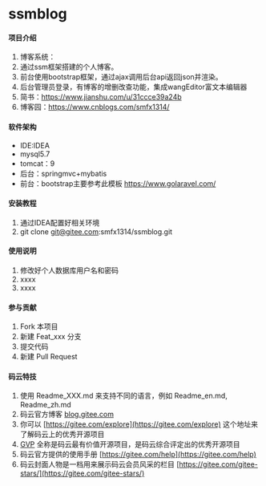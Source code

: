 # ssmblog

#### 项目介绍
1. 博客系统：
2. 通过ssm框架搭建的个人博客。
3. 前台使用bootstrap框架，通过ajax调用后台api返回json并渲染。
4. 后台管理员登录，有博客的增删改查功能，集成wangEditor富文本编辑器
5. 简书：https://www.jianshu.com/u/31ccce39a24b
6. 博客园：https://www.cnblogs.com/smfx1314/

#### 软件架构
+ IDE:IDEA
+ mysql5.7
+ tomcat：9
+ 后台：springmvc+mybatis
+ 前台：bootstrap主要参考此模板 https://www.golaravel.com/


#### 安装教程

1. 通过IDEA配置好相关环境
2. git clone git@gitee.com:smfx1314/ssmblog.git

#### 使用说明

1. 修改好个人数据库用户名和密码
2. xxxx
3. xxxx

#### 参与贡献

1. Fork 本项目
2. 新建 Feat_xxx 分支
3. 提交代码
4. 新建 Pull Request


#### 码云特技

1. 使用 Readme\_XXX.md 来支持不同的语言，例如 Readme\_en.md, Readme\_zh.md
2. 码云官方博客 [blog.gitee.com](https://blog.gitee.com)
3. 你可以 [https://gitee.com/explore](https://gitee.com/explore) 这个地址来了解码云上的优秀开源项目
4. [GVP](https://gitee.com/gvp) 全称是码云最有价值开源项目，是码云综合评定出的优秀开源项目
5. 码云官方提供的使用手册 [https://gitee.com/help](https://gitee.com/help)
6. 码云封面人物是一档用来展示码云会员风采的栏目 [https://gitee.com/gitee-stars/](https://gitee.com/gitee-stars/)